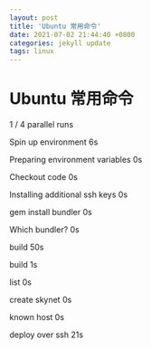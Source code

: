 ```yaml
---
layout: post
title: 'Ubuntu 常用命令'
date: 2021-07-02 21:44:40 +0800
categories: jekyll update
tags: linux
---
```


# Ubuntu 常用命令

1 / 4 parallel runs

Spin up environment
6s

Preparing environment variables
0s

Checkout code
0s

Installing additional ssh keys
0s

gem install bundler
0s

Which bundler?
0s

build
50s

build
1s

list
0s

create skynet
0s

known host
0s

deploy over ssh
21s
